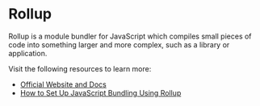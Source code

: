 # Rollup

Rollup is a module bundler for JavaScript which compiles small pieces of code into something larger and more complex, such as a library or application.

Visit the following resources to learn more:

- [Official Website and Docs](https://rollupjs.org/)
- [How to Set Up JavaScript Bundling Using Rollup](https://www.youtube.com/watch?v=ICYLOZuFMz8)

